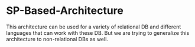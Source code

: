 # SP-Based-Architecture
This architecture can be used for a variety of relational DB and different languages that can work with these DB. But we are trying to generalize this architecture to non-relational DBs as well.
